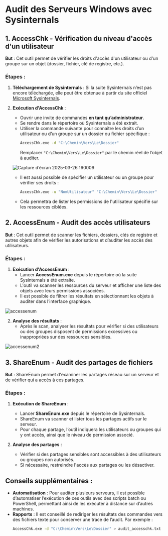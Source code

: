 # Audit des Serveurs Windows avec Sysinternals

## 1. **AccessChk** - Vérification du niveau d'accès d'un utilisateur

**But** : Cet outil permet de vérifier les droits d'accès d'un utilisateur ou d'un groupe sur un objet (dossier, fichier, clé de registre, etc.).

### Étapes :
1. **Téléchargement de Sysinternals** : Si la suite Sysinternals n’est pas encore téléchargée, elle peut être obtenue à partir du site officiel [Microsoft Sysinternals](https://learn.microsoft.com/fr-fr/sysinternals/downloads/security-utilities).
   
2. **Exécution d'AccessChk** :
   - Ouvrir une invite de commandes **en tant qu’administrateur**.
   - Se rendre dans le répertoire où Sysinternals a été extrait.
   - Utiliser la commande suivante pour connaître les droits d’un utilisateur ou d’un groupe sur un dossier ou fichier spécifique :
     ```bash
     AccessChk.exe -d "C:\Chemin\Vers\Le\Dossier" 
     ```
     Remplacer `"C:\Chemin\Vers\Le\Dossier"` par le chemin réel de l’objet à auditer.
   
   ![Capture d’écran 2025-03-26 160009](https://github.com/user-attachments/assets/c9cd6575-0d70-45c7-8377-90d7d86b8fd2)

   - Il est aussi possible de spécifier un utilisateur ou un groupe pour vérifier ses droits :
     ```bash
     AccessChk.exe -u "NomUtilisateur" "C:\Chemin\Vers\Le\Dossier"
     ```
   - Cela permettra de lister les permissions de l'utilisateur spécifié sur les ressources ciblées.

## 2. **AccessEnum** - Audit des accès utilisateurs

**But** : Cet outil permet de scanner les fichiers, dossiers, clés de registre et autres objets afin de vérifier les autorisations et d’auditer les accès des utilisateurs.

### Étapes :
1. **Exécution d'AccessEnum** :
   - Lancer **AccessEnum.exe** depuis le répertoire où la suite Sysinternals a été extraite.
   - L'outil va scanner les ressources du serveur et afficher une liste des objets avec leurs permissions associées.
   - Il est possible de filtrer les résultats en sélectionnant les objets à auditer dans l’interface graphique.

![accessenum](https://github.com/user-attachments/assets/d8c8b143-f694-47b9-a96e-b7e7b74f291c)

2. **Analyse des résultats** :
   - Après le scan, analyser les résultats pour vérifier si des utilisateurs ou des groupes disposent de permissions excessives ou inappropriées sur des ressources sensibles.

![accessenum2](https://github.com/user-attachments/assets/bf576525-1482-4a01-9bd9-9c5a09c52c2d)

## 3. **ShareEnum** - Audit des partages de fichiers

**But** : ShareEnum permet d'examiner les partages réseau sur un serveur et de vérifier qui a accès à ces partages.

### Étapes :
1. **Exécution de ShareEnum** :
   - Lancer **ShareEnum.exe** depuis le répertoire de Sysinternals.
   - ShareEnum va scanner et lister tous les partages actifs sur le serveur.
   - Pour chaque partage, l’outil indiquera les utilisateurs ou groupes qui y ont accès, ainsi que le niveau de permission associé.

2. **Analyse des partages** :
   - Vérifier si des partages sensibles sont accessibles à des utilisateurs ou groupes non autorisés.
   - Si nécessaire, restreindre l'accès aux partages ou les désactiver.

## Conseils supplémentaires :
- **Automatisation** : Pour auditer plusieurs serveurs, il est possible d’automatiser l’exécution de ces outils avec des scripts batch ou PowerShell, permettant ainsi de les exécuter à distance sur d’autres machines.
- **Rapports** : Il est conseillé de rediriger les résultats des commandes vers des fichiers texte pour conserver une trace de l’audit. Par exemple :
   ```bash
   AccessChk.exe -d "C:\Chemin\Vers\Le\Dossier" > audit_accesschk.txt

